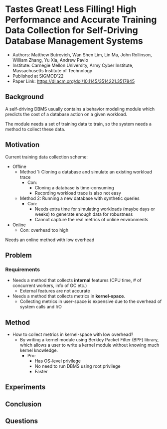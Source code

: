 # Tastes Great! Less Filling! High Performance and Accurate Training Data Collection for Self-Driving Database Management Systems

- Authors: Matthew Butrovich, Wan Shen Lim, Lin Ma, John Rollinson, William Zhang, Yu Xia, Andrew Pavlo
- Institute: Carnegie Mellon University, Army Cyber Institute, Massachusetts Institute of Technology
- Published at SIGMOD'22
- Paper Link: <https://dl.acm.org/doi/10.1145/3514221.3517845>

## Background

A self-driving DBMS usually contains a behavior modeling module which predicts the cost of a database action on a given workload.

The module needs a set of training data to train, so the system needs a method to collect these data.

## Motivation

Current training data collection scheme:

- Offline
    - Method 1: Cloning a database and simulate an existing workload trace
        - Con:
            - Cloning a database is time-consuming
            - Recording workload trace is also not easy
    - Method 2: Running a new database with synthetic queries
        - Con:
            - Needs extra time for simulating workloads (maybe days or weeks) to generate enough data for robustness
            - Cannot capture the real metrics of online environments
- Online
    - Con: overhead too high

Needs an online method with low overhead

## Problem

### Requirements

- Needs a method that collects **internal** features (CPU time, # of concurrent workers, info of GC etc.)
    - External features are not accurate
- Needs a method that collects metrics in **kernel-space**.
    - Collecting metrics in user-space is expensive due to the overhead of system calls and I/O

## Method

- How to collect metrics in kernel-space with low overhead?
    - By writing a kernel module using Berkley Packet Filter (BPF) library, which allows a user to write a kernel module without knowing much kernel knowledge.
        - Pro:
            - Has OS-level privilege
            - No need to run DBMS using root privilege
            - Faster

## Experiments

## Conclusion

## Questions

